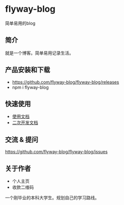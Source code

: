 # flyway-blog
简单易用的blog

## 简介
就是一个博客。简单易用记录生活。

## 产品安装和下载
- https://github.com/flyway-blog/flyway-blog/releases
- npm i flyway-blog

## 快速使用

- [使用文档](./doc/use/README.md)
- [二次开发文档](./doc/dev/README.md)

## 交流 & 提问
https://github.com/flyway-blog/flyway-blog/issues

## 关于作者
- 个人主页
- 收款二维码

一个刚毕业的本科大学生。规划自己的学习路线。